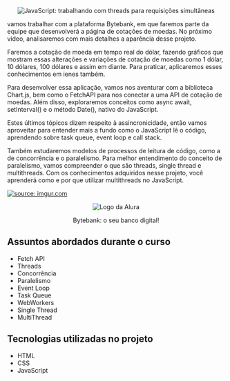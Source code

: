 <p align="center"> <img src="https://imgur.com/1mc1qX7.png" alt="JavaScript: trabalhando com threads para requisições simultâneas"> </p>

<p> vamos trabalhar com a plataforma Bytebank, em que faremos parte da equipe que desenvolverá a página de cotações de moedas. No próximo vídeo, analisaremos com mais detalhes a aparência desse projeto.

Faremos a cotação de moeda em tempo real do dólar, fazendo gráficos que mostram essas alterações e variações de cotação de moedas como 1 dólar, 10 dólares, 100 dólares e assim em diante. Para praticar, aplicaremos esses conhecimentos em ienes também.

Para desenvolver essa aplicação, vamos nos aventurar com a biblioteca Chart.js, bem como o FetchAPI para nos conectar a uma API de cotação de moedas. Além disso, exploraremos conceitos como async await, setInterval() e o método Date(), nativo do JavaScript.

Estes últimos tópicos dizem respeito à assincronicidade, então vamos aproveitar para entender mais a fundo como o JavaScript lê o código, aprendendo sobre task queue, event loop e call stack.

Também estudaremos modelos de processos de leitura de código, como a de concorrência e o paralelismo. Para melhor entendimento do conceito de paralelismo, vamos compreender o que são threads, single thread e multithreads. Com os conhecimentos adquiridos nesse projeto, você aprenderá como e por que utilizar multithreads no JavaScript.
  
 <a href="https://imgur.com/1oExqyO"><img src="https://i.imgur.com/1oExqyO.png" title="source: imgur.com" /></a>

</p>

<p align="center"> <img src="https://github.com/MonicaHillman/aluraplay-requisicoes/blob/main/img/logo.png" alt="Logo da Alura"> </p>
<p align="center">Bytebank: o seu banco digital!</p>

## Assuntos abordados durante o curso
* Fetch API
* Threads
* Concorrência
* Paralelismo
* Event Loop
* Task Queue
* WebWorkers
* Single Thread
* MultiThread

## Tecnologias utilizadas no projeto
* HTML
* CSS
* JavaScript
